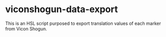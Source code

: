 # viconshogun-data-export
This is an HSL script purposed to export translation values of each marker from Vicon Shogun. 
